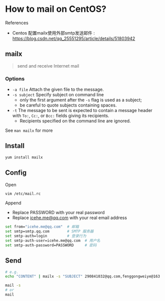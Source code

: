 # How to mail on CentOS?

References

- Centos 配置mailx使用外部smtp发送邮件 : https://blog.csdn.net/qq_25551295/article/details/51803942

## mailx

> send and receive Internet mail

### Options

- `-a file` Attach the given file to the message.
- `-s subject` Specify subject on command line
    - only the first argument after the `-s` flag is used as a subject;
    - be careful to quote subjects containing spaces.
- `-t` The message to be sent is expected to contain a message header with `To:`, `Cc:`, or `Bcc:` fields  giving  its recipients.
    - Recipients specified on the command line are ignored.

See `man mailx` for more

## Install

```bash
yum install mailx
```

## Config

Open

```bash
vim /etc/mail.rc
```

Append

- Replace PASSWORD with your real password
- Replace icehe.me@qq.com with your real email address

```bash
set from="icehe.me@qq.com"  # 邮箱
set smtp=smtp.qq.com        # SMTP 服务器
set smtp-auth=login         # 登录行为
set smtp-auth-user=icehe.me@qq.com  # 用户名
set smtp-auth-password=PASSWORD     # 密码
```

## Send

```bash
# e.g.
echo "CONTENT" | mailx -s "SUBJECT" 290841032@qq.com,fenggongweiye@163.com
```

```bash
mail -s
# or
mail
```
